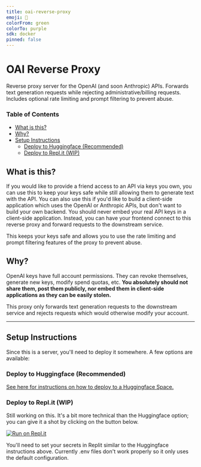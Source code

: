 ```yaml
---
title: oai-reverse-proxy
emoji: 🔁
colorFrom: green
colorTo: purple
sdk: docker
pinned: false
---
```

# OAI Reverse Proxy

Reverse proxy server for the OpenAI (and soon Anthropic) APIs. Forwards text generation requests while rejecting administrative/billing requests. Includes optional rate limiting and prompt filtering to prevent abuse.

### Table of Contents
- [What is this?](#what-is-this)
- [Why?](#why)
- [Setup Instructions](#setup-instructions)
  - [Deploy to Huggingface (Recommended)](#deploy-to-huggingface-recommended)
  - [Deploy to Repl.it (WIP)](#deploy-to-replit-wip)

## What is this?
If you would like to provide a friend access to an API via keys you own, you can use this to keep your keys safe while still allowing them to generate text with the API. You can also use this if you'd like to build a client-side application which uses the OpenAI or Anthropic APIs, but don't want to build your own backend. You should never embed your real API keys in a client-side application. Instead, you can have your frontend connect to this reverse proxy and forward requests to the downstream service.

This keeps your keys safe and allows you to use the rate limiting and prompt filtering features of the proxy to prevent abuse.

## Why?
OpenAI keys have full account permissions. They can revoke themselves, generate new keys, modify spend quotas, etc. **You absolutely should not share them, post them publicly, nor embed them in client-side applications as they can be easily stolen.**

This proxy only forwards text generation requests to the downstream service and rejects requests which would otherwise modify your account. 

---

## Setup Instructions
Since this is a server, you'll need to deploy it somewhere.  A few options are available:

### Deploy to Huggingface (Recommended)
[See here for instructions on how to deploy to a Huggingface Space.](./docs/huggingface.md)

### Deploy to Repl.it (WIP)
Still working on this. It's a bit more technical than the Huggingface option; you can give it a shot by clicking on the button below.

[![Run on Repl.it](https://replit.com/badge/github/nai-degen/oai-reverse-proxy)](https://replit.com/new/github/nai-degen/oai-reverse-proxy)

You'll need to set your secrets in Replit similar to the Huggingface instructions above.  Currently .env files don't work properly so it only uses the default configuration.
